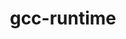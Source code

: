 ---
title: "gcc-runtime"
layout: cache
categories: [package, develop-2024-01-07]
meta: {"versions": ["10.3.0", "10.5.0", "11.1.0", "11.2.0", "11.3.0", "11.4.0", "12.3.0", "7.3.1", "7.5.0", "9.4.0"], "compilers": ["gcc@=10.3.0", "gcc@=10.5.0", "gcc@=11.1.0", "gcc@=11.2.0", "gcc@=11.3.0", "gcc@=11.4.0", "gcc@=12.3.0", "gcc@=7.3.1", "gcc@=7.5.0", "gcc@=9.4.0"], "oss": ["amzn2", "rhel8", "sle_hpc15", "ubuntu18.04", "ubuntu20.04", "ubuntu22.04"], "platforms": ["linux"], "targets": ["aarch64", "neoverse_n1", "neoverse_v1", "ppc64le", "x86_64_v3", "x86_64_v4", "zen3", "zen4"], "stacks": ["aws-isc", "aws-isc-aarch64", "build_systems", "data-vis-sdk", "developer-tools", "e4s", "e4s-cray-rhel", "e4s-cray-sles", "e4s-neoverse_v1", "e4s-oneapi", "e4s-power", "e4s-rocm-external", "ml-linux-x86_64-cpu", "ml-linux-x86_64-cuda", "ml-linux-x86_64-rocm", "radiuss", "radiuss-aws", "radiuss-aws-aarch64", "root", "tutorial"], "num_specs": 15, "num_specs_by_stack": {"aws-isc-aarch64": 2, "radiuss-aws-aarch64": 2, "root": 15, "aws-isc": 1, "radiuss-aws": 1, "e4s-neoverse_v1": 1, "e4s-cray-rhel": 1, "e4s-cray-sles": 1, "build_systems": 1, "radiuss": 1, "developer-tools": 1, "e4s-power": 1, "e4s": 1, "e4s-oneapi": 2, "e4s-rocm-external": 1, "data-vis-sdk": 1, "ml-linux-x86_64-rocm": 1, "ml-linux-x86_64-cpu": 1, "ml-linux-x86_64-cuda": 1, "tutorial": 3}}
spec_details: [{"hash": "bi6ylwib4vwda2nfjcth72qoyv76k5i2", "compiler": "gcc@=7.3.1", "versions": ["7.3.1"], "os": "amzn2", "platform": "linux", "target": "aarch64", "variants": ["build_system=generic"], "stacks": ["aws-isc-aarch64", "radiuss-aws-aarch64", "root"], "size": "-", "tarball": "https://binaries.spack.io/releases/develop-2024-01-07/build_cache/linux-amzn2-aarch64/gcc-7.3.1/gcc-runtime-7.3.1/linux-amzn2-aarch64-gcc-7.3.1-gcc-runtime-7.3.1-bi6ylwib4vwda2nfjcth72qoyv76k5i2.spack"}, {"hash": "pc4qmac42375e5j2lzfbkxuoqqpk7xxa", "compiler": "gcc@=7.3.1", "versions": ["7.3.1"], "os": "amzn2", "platform": "linux", "target": "x86_64_v3", "variants": ["build_system=generic"], "stacks": ["root", "aws-isc", "radiuss-aws"], "size": "-", "tarball": "https://binaries.spack.io/releases/develop-2024-01-07/build_cache/linux-amzn2-x86_64_v3/gcc-7.3.1/gcc-runtime-7.3.1/linux-amzn2-x86_64_v3-gcc-7.3.1-gcc-runtime-7.3.1-pc4qmac42375e5j2lzfbkxuoqqpk7xxa.spack"}, {"hash": "jqwn7otyi2o37q4jsukukb7lqnxwbxoj", "compiler": "gcc@=11.4.0", "versions": ["11.4.0"], "os": "ubuntu20.04", "platform": "linux", "target": "neoverse_v1", "variants": ["build_system=generic"], "stacks": ["root", "e4s-neoverse_v1"], "size": "-", "tarball": "https://binaries.spack.io/releases/develop-2024-01-07/build_cache/linux-ubuntu20.04-neoverse_v1/gcc-11.4.0/gcc-runtime-11.4.0/linux-ubuntu20.04-neoverse_v1-gcc-11.4.0-gcc-runtime-11.4.0-jqwn7otyi2o37q4jsukukb7lqnxwbxoj.spack"}, {"hash": "sontrrhosigsrhjkxek4tra7j3nt5qcr", "compiler": "gcc@=7.3.1", "versions": ["7.3.1"], "os": "amzn2", "platform": "linux", "target": "neoverse_n1", "variants": ["build_system=generic"], "stacks": ["aws-isc-aarch64", "radiuss-aws-aarch64", "root"], "size": "-", "tarball": "https://binaries.spack.io/releases/develop-2024-01-07/build_cache/linux-amzn2-neoverse_n1/gcc-7.3.1/gcc-runtime-7.3.1/linux-amzn2-neoverse_n1-gcc-7.3.1-gcc-runtime-7.3.1-sontrrhosigsrhjkxek4tra7j3nt5qcr.spack"}, {"hash": "esfv54fwpsus27ta5abxmzkd5p7ribm4", "compiler": "gcc@=11.2.0", "versions": ["11.2.0"], "os": "rhel8", "platform": "linux", "target": "zen4", "variants": ["build_system=generic"], "stacks": ["root", "e4s-cray-rhel"], "size": "-", "tarball": "https://binaries.spack.io/releases/develop-2024-01-07/build_cache/linux-rhel8-zen4/gcc-11.2.0/gcc-runtime-11.2.0/linux-rhel8-zen4-gcc-11.2.0-gcc-runtime-11.2.0-esfv54fwpsus27ta5abxmzkd5p7ribm4.spack"}, {"hash": "zi4xp75qxbawpywscufwpipqe22dnyyc", "compiler": "gcc@=10.3.0", "versions": ["10.3.0"], "os": "sle_hpc15", "platform": "linux", "target": "x86_64_v4", "variants": ["build_system=generic"], "stacks": ["root", "e4s-cray-sles"], "size": "-", "tarball": "https://binaries.spack.io/releases/develop-2024-01-07/build_cache/linux-sle_hpc15-x86_64_v4/gcc-10.3.0/gcc-runtime-10.3.0/linux-sle_hpc15-x86_64_v4-gcc-10.3.0-gcc-runtime-10.3.0-zi4xp75qxbawpywscufwpipqe22dnyyc.spack"}, {"hash": "nmm3qvpvwr65c5wbt4jw22j6oiqnqekb", "compiler": "gcc@=7.5.0", "versions": ["7.5.0"], "os": "ubuntu18.04", "platform": "linux", "target": "x86_64_v3", "variants": ["build_system=generic"], "stacks": ["root", "build_systems", "radiuss", "developer-tools"], "size": "-", "tarball": "https://binaries.spack.io/releases/develop-2024-01-07/build_cache/linux-ubuntu18.04-x86_64_v3/gcc-7.5.0/gcc-runtime-7.5.0/linux-ubuntu18.04-x86_64_v3-gcc-7.5.0-gcc-runtime-7.5.0-nmm3qvpvwr65c5wbt4jw22j6oiqnqekb.spack"}, {"hash": "ouuiatvlopd3nkda43gt227a4qvtfmi3", "compiler": "gcc@=9.4.0", "versions": ["9.4.0"], "os": "ubuntu20.04", "platform": "linux", "target": "ppc64le", "variants": ["build_system=generic"], "stacks": ["root", "e4s-power"], "size": "-", "tarball": "https://binaries.spack.io/releases/develop-2024-01-07/build_cache/linux-ubuntu20.04-ppc64le/gcc-9.4.0/gcc-runtime-9.4.0/linux-ubuntu20.04-ppc64le-gcc-9.4.0-gcc-runtime-9.4.0-ouuiatvlopd3nkda43gt227a4qvtfmi3.spack"}, {"hash": "6szkiwbxsalpz3mx3m622sy4c6snpxn6", "compiler": "gcc@=11.4.0", "versions": ["11.4.0"], "os": "ubuntu20.04", "platform": "linux", "target": "x86_64_v3", "variants": ["build_system=generic"], "stacks": ["root", "e4s", "e4s-oneapi", "e4s-rocm-external"], "size": "-", "tarball": "https://binaries.spack.io/releases/develop-2024-01-07/build_cache/linux-ubuntu20.04-x86_64_v3/gcc-11.4.0/gcc-runtime-11.4.0/linux-ubuntu20.04-x86_64_v3-gcc-11.4.0-gcc-runtime-11.4.0-6szkiwbxsalpz3mx3m622sy4c6snpxn6.spack"}, {"hash": "5t47bdbf5e64e2ch6jrzh4dkyofpnc5f", "compiler": "gcc@=11.1.0", "versions": ["11.1.0"], "os": "ubuntu20.04", "platform": "linux", "target": "x86_64_v3", "variants": ["build_system=generic"], "stacks": ["root", "data-vis-sdk"], "size": "-", "tarball": "https://binaries.spack.io/releases/develop-2024-01-07/build_cache/linux-ubuntu20.04-x86_64_v3/gcc-11.1.0/gcc-runtime-11.1.0/linux-ubuntu20.04-x86_64_v3-gcc-11.1.0-gcc-runtime-11.1.0-5t47bdbf5e64e2ch6jrzh4dkyofpnc5f.spack"}, {"hash": "565wk77275grairv4qfp5bnr7raaey47", "compiler": "gcc@=11.3.0", "versions": ["11.3.0"], "os": "ubuntu22.04", "platform": "linux", "target": "x86_64_v3", "variants": ["build_system=generic"], "stacks": ["root", "ml-linux-x86_64-rocm", "ml-linux-x86_64-cpu", "ml-linux-x86_64-cuda"], "size": "-", "tarball": "https://binaries.spack.io/releases/develop-2024-01-07/build_cache/linux-ubuntu22.04-x86_64_v3/gcc-11.3.0/gcc-runtime-11.3.0/linux-ubuntu22.04-x86_64_v3-gcc-11.3.0-gcc-runtime-11.3.0-565wk77275grairv4qfp5bnr7raaey47.spack"}, {"hash": "wsx5qcfr4mxgvu6krlrhv3wfmdbzo4wf", "compiler": "gcc@=10.5.0", "versions": ["10.5.0"], "os": "ubuntu22.04", "platform": "linux", "target": "x86_64_v3", "variants": ["build_system=generic"], "stacks": ["root", "tutorial"], "size": "-", "tarball": "https://binaries.spack.io/releases/develop-2024-01-07/build_cache/linux-ubuntu22.04-x86_64_v3/gcc-10.5.0/gcc-runtime-10.5.0/linux-ubuntu22.04-x86_64_v3-gcc-10.5.0-gcc-runtime-10.5.0-wsx5qcfr4mxgvu6krlrhv3wfmdbzo4wf.spack"}, {"hash": "ytpwuxtkcbcs7hx3ftee4wqz2i6almt6", "compiler": "gcc@=11.4.0", "versions": ["11.4.0"], "os": "ubuntu20.04", "platform": "linux", "target": "zen3", "variants": ["build_system=generic"], "stacks": ["root", "e4s-oneapi"], "size": "-", "tarball": "https://binaries.spack.io/releases/develop-2024-01-07/build_cache/linux-ubuntu20.04-zen3/gcc-11.4.0/gcc-runtime-11.4.0/linux-ubuntu20.04-zen3-gcc-11.4.0-gcc-runtime-11.4.0-ytpwuxtkcbcs7hx3ftee4wqz2i6almt6.spack"}, {"hash": "gyvgctviv7xep4vtawqztoyag6ngsbgu", "compiler": "gcc@=11.4.0", "versions": ["11.4.0"], "os": "ubuntu22.04", "platform": "linux", "target": "x86_64_v3", "variants": ["build_system=generic"], "stacks": ["root", "tutorial"], "size": "-", "tarball": "https://binaries.spack.io/releases/develop-2024-01-07/build_cache/linux-ubuntu22.04-x86_64_v3/gcc-11.4.0/gcc-runtime-11.4.0/linux-ubuntu22.04-x86_64_v3-gcc-11.4.0-gcc-runtime-11.4.0-gyvgctviv7xep4vtawqztoyag6ngsbgu.spack"}, {"hash": "pjbi3ak2gamy54bsvxutoj7vg3lhgn4a", "compiler": "gcc@=12.3.0", "versions": ["12.3.0"], "os": "ubuntu22.04", "platform": "linux", "target": "x86_64_v3", "variants": ["build_system=generic"], "stacks": ["root", "tutorial"], "size": "-", "tarball": "https://binaries.spack.io/releases/develop-2024-01-07/build_cache/linux-ubuntu22.04-x86_64_v3/gcc-12.3.0/gcc-runtime-12.3.0/linux-ubuntu22.04-x86_64_v3-gcc-12.3.0-gcc-runtime-12.3.0-pjbi3ak2gamy54bsvxutoj7vg3lhgn4a.spack"}]
---